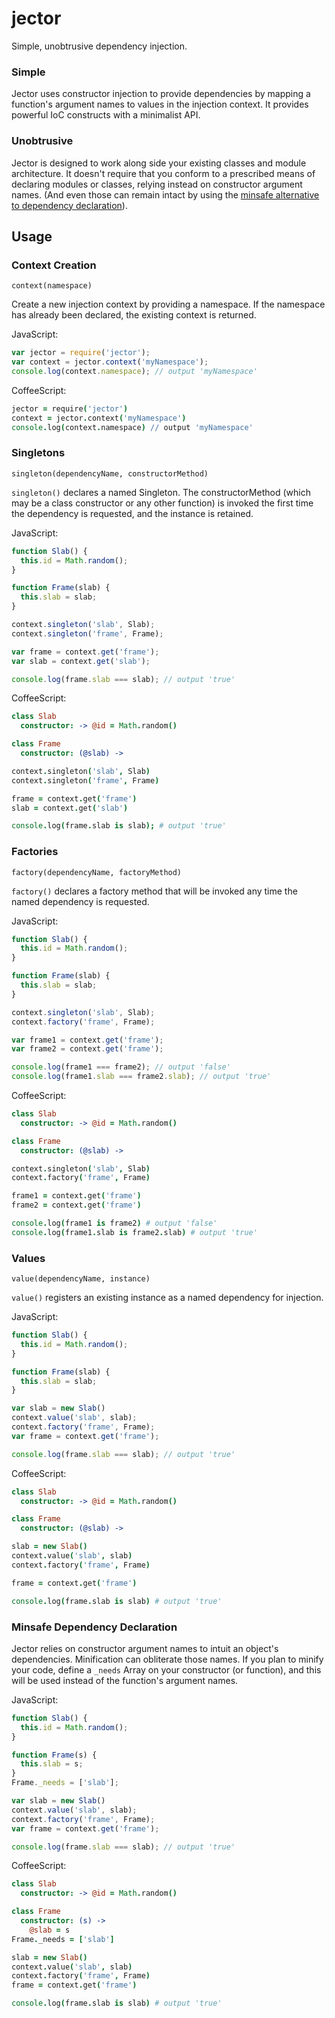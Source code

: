 # jector
Simple, unobtrusive dependency injection.

### Simple
Jector uses constructor injection to provide dependencies by mapping a
    function's argument names to values in the injection context. It provides
    powerful IoC constructs with a minimalist API.

### Unobtrusive
Jector is designed to work along side your existing classes and module
    architecture. It doesn't require that you conform to a prescribed means of
    declaring modules or classes, relying instead on constructor argument names.
    (And even those can remain intact by using the [minsafe alternative to
    dependency declaration](#minsafe-dependency-declaration)).


## Usage

### Context Creation

`context(namespace)`

Create a new injection context by providing a namespace. If the namespace has
    already been declared, the existing context is returned.

JavaScript:
```javascript
var jector = require('jector');
var context = jector.context('myNamespace');
console.log(context.namespace); // output 'myNamespace'
```

CoffeeScript:
```coffeescript
jector = require('jector')
context = jector.context('myNamespace')
console.log(context.namespace) // output 'myNamespace'
```


### Singletons

`singleton(dependencyName, constructorMethod)`

`singleton()` declares a named Singleton. The constructorMethod (which may be a
    class constructor or any other function) is invoked the first time the
    dependency is requested, and the instance is retained.

JavaScript:
```javascript
function Slab() {
  this.id = Math.random();
}

function Frame(slab) {
  this.slab = slab;
}

context.singleton('slab', Slab);
context.singleton('frame', Frame);

var frame = context.get('frame');
var slab = context.get('slab');

console.log(frame.slab === slab); // output 'true'
```

CoffeeScript:
```coffeescript
class Slab
  constructor: -> @id = Math.random()

class Frame
  constructor: (@slab) ->

context.singleton('slab', Slab)
context.singleton('frame', Frame)

frame = context.get('frame')
slab = context.get('slab')

console.log(frame.slab is slab); # output 'true'
```


### Factories

`factory(dependencyName, factoryMethod)`

`factory()` declares a factory method that will be invoked any time the named
    dependency is requested.

JavaScript:
```javascript
function Slab() {
  this.id = Math.random();
}

function Frame(slab) {
  this.slab = slab;
}

context.singleton('slab', Slab);
context.factory('frame', Frame);

var frame1 = context.get('frame');
var frame2 = context.get('frame');

console.log(frame1 === frame2); // output 'false'
console.log(frame1.slab === frame2.slab); // output 'true'
```

CoffeeScript:
```coffeescript
class Slab
  constructor: -> @id = Math.random()

class Frame
  constructor: (@slab) ->

context.singleton('slab', Slab)
context.factory('frame', Frame)

frame1 = context.get('frame')
frame2 = context.get('frame')

console.log(frame1 is frame2) # output 'false'
console.log(frame1.slab is frame2.slab) # output 'true'
```


### Values

`value(dependencyName, instance)`

`value()` registers an existing instance as a named dependency for injection.

JavaScript:
```javascript
function Slab() {
  this.id = Math.random();
}

function Frame(slab) {
  this.slab = slab;
}

var slab = new Slab()
context.value('slab', slab);
context.factory('frame', Frame);
var frame = context.get('frame');

console.log(frame.slab === slab); // output 'true'
```

CoffeeScript:
```coffeescript
class Slab
  constructor: -> @id = Math.random()

class Frame
  constructor: (@slab) ->

slab = new Slab()
context.value('slab', slab)
context.factory('frame', Frame)

frame = context.get('frame')

console.log(frame.slab is slab) # output 'true'
```


### Minsafe Dependency Declaration

Jector relies on constructor argument names to intuit an object's dependencies.
    Minification can obliterate those names. If you plan to minify your code,
    define a `_needs` Array on your constructor (or function), and this will be
    used instead of the function's argument names.

JavaScript:
```javascript
function Slab() {
  this.id = Math.random();
}

function Frame(s) {
  this.slab = s;
}
Frame._needs = ['slab'];

var slab = new Slab()
context.value('slab', slab);
context.factory('frame', Frame);
var frame = context.get('frame');

console.log(frame.slab === slab); // output 'true'
```

CoffeeScript:
```coffeescript
class Slab
  constructor: -> @id = Math.random()

class Frame
  constructor: (s) ->
    @slab = s
Frame._needs = ['slab']

slab = new Slab()
context.value('slab', slab)
context.factory('frame', Frame)
frame = context.get('frame')

console.log(frame.slab is slab) # output 'true'
```